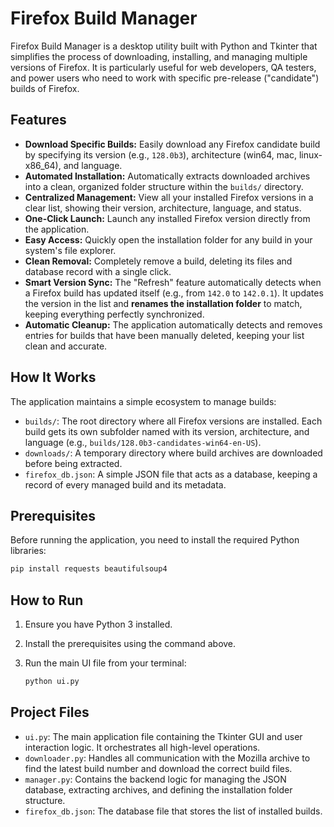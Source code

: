 # Firefox Build Manager

Firefox Build Manager is a desktop utility built with Python and Tkinter that simplifies the process of downloading, installing, and managing multiple versions of Firefox. It is particularly useful for web developers, QA testers, and power users who need to work with specific pre-release ("candidate") builds of Firefox.

## Features

*   **Download Specific Builds:** Easily download any Firefox candidate build by specifying its version (e.g., `128.0b3`), architecture (win64, mac, linux-x86_64), and language.
*   **Automated Installation:** Automatically extracts downloaded archives into a clean, organized folder structure within the `builds/` directory.
*   **Centralized Management:** View all your installed Firefox versions in a clear list, showing their version, architecture, language, and status.
*   **One-Click Launch:** Launch any installed Firefox version directly from the application.
*   **Easy Access:** Quickly open the installation folder for any build in your system's file explorer.
*   **Clean Removal:** Completely remove a build, deleting its files and database record with a single click.
*   **Smart Version Sync:** The "Refresh" feature automatically detects when a Firefox build has updated itself (e.g., from `142.0` to `142.0.1`). It updates the version in the list and **renames the installation folder** to match, keeping everything perfectly synchronized.
*   **Automatic Cleanup:** The application automatically detects and removes entries for builds that have been manually deleted, keeping your list clean and accurate.

## How It Works

The application maintains a simple ecosystem to manage builds:

*   `builds/`: The root directory where all Firefox versions are installed. Each build gets its own subfolder named with its version, architecture, and language (e.g., `builds/128.0b3-candidates-win64-en-US`).
*   `downloads/`: A temporary directory where build archives are downloaded before being extracted.
*   `firefox_db.json`: A simple JSON file that acts as a database, keeping a record of every managed build and its metadata.

## Prerequisites

Before running the application, you need to install the required Python libraries:

```bash
pip install requests beautifulsoup4
```

## How to Run

1.  Ensure you have Python 3 installed.
2.  Install the prerequisites using the command above.
3.  Run the main UI file from your terminal:

    ```bash
    python ui.py
    ```

## Project Files

*   `ui.py`: The main application file containing the Tkinter GUI and user interaction logic. It orchestrates all high-level operations.
*   `downloader.py`: Handles all communication with the Mozilla archive to find the latest build number and download the correct build files.
*   `manager.py`: Contains the backend logic for managing the JSON database, extracting archives, and defining the installation folder structure.
*   `firefox_db.json`: The database file that stores the list of installed builds.
